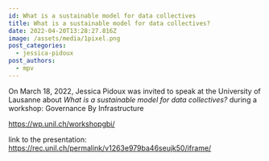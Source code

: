 ```yaml
---
id: What is a sustainable model for data collectives
title: What is a sustainable model for data collectives?
date: 2022-04-20T13:28:27.816Z
image: /assets/media/1pixel.png
post_categories:
  - jessica-pidoux
post_authors:
  - mpv
---
```

On March 18, 2022, Jessica Pidoux was invited to speak at the University of Lausanne about  *What is a sustainable model for data collectives?* during a workshop: Governance By Infrastructure

<https://wp.unil.ch/workshopgbi/>

link to the presentation: <https://rec.unil.ch/permalink/v1263e979ba46seujk50/iframe/>